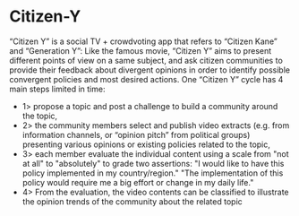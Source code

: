 # Citizen-Y

“Citizen Y” is a social TV + crowdvoting app that refers to “Citizen Kane” and “Generation Y”: Like the famous movie, “Citizen Y” aims to present different points of view on a same subject, and ask citizen communities to provide their feedback about divergent opinions in order to identify possible convergent policies and most desired actions. One “Citizen Y” cycle has 4 main steps limited in time:
<ul>
<li>1> propose a topic and post a challenge to build a community around the topic,
<li>2> the community members select and publish video extracts (e.g. from information channels, or “opinion pitch” from political groups) presenting various opinions or existing policies related to the topic,
<li>3> each member evaluate the individual content using a scale from "not at all" to "absolutely" to grade two assertions:
"I would like to have this policy implemented in my country/region."
"The implementation of this policy would require me a big effort or change in my daily life."
<li>4> From the evaluation, the video contents can be classified to illustrate the opinion trends of the community about the related topic
